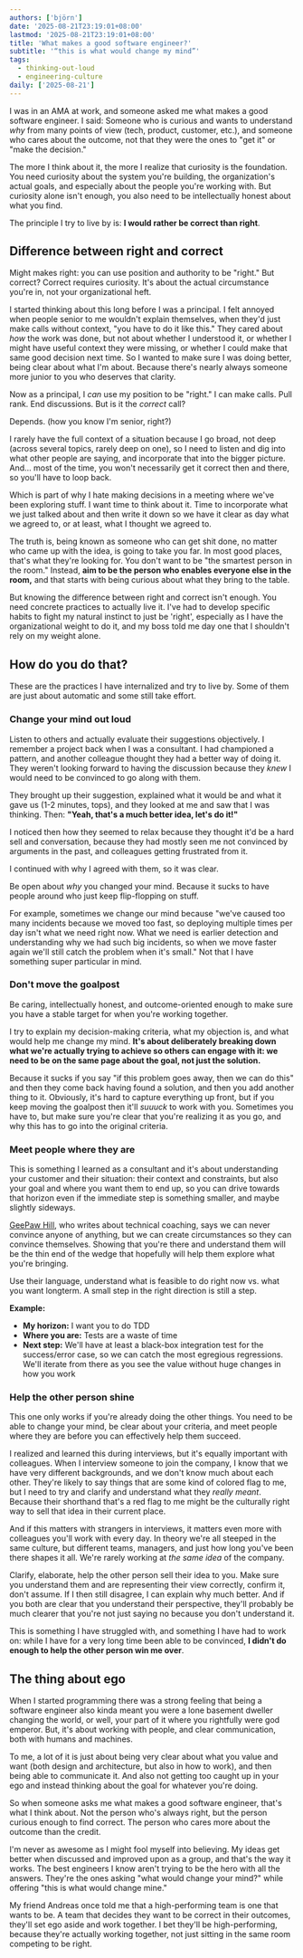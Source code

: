 ```yaml
---
authors: ['björn']
date: '2025-08-21T23:19:01+08:00'
lastmod: '2025-08-21T23:19:01+08:00'
title: 'What makes a good software engineer?'
subtitle: '“this is what would change my mind”'
tags:
  - thinking-out-loud
  - engineering-culture
daily: ['2025-08-21']
---
```


I was in an AMA at work, and someone asked me what makes a good software engineer. I said: Someone who is curious and wants to understand _why_ from many points of view (tech, product, customer, etc.), and someone who cares about the outcome, not that they were the ones to "get it" or "make the decision."

The more I think about it, the more I realize that curiosity is the foundation. You need curiosity about the system you're building, the organization's actual goals, and especially about the people you're working with. But curiosity alone isn't enough, you also need to be intellectually honest about what you find.

The principle I try to live by is: **I would rather be correct than right**.
<!--more-->

## Difference between right and correct

Might makes right: you can use position and authority to be "right." But correct? Correct requires curiosity. It's about the actual circumstance you're in, not your organizational heft.

I started thinking about this long before I was a principal. I felt annoyed when people senior to me wouldn't explain themselves, when they'd just make calls without context, "you have to do it like this." They cared about _how_ the work was done, but not about whether I understood it, or whether I might have useful context they were missing, or whether I could make that same good decision next time. So I wanted to make sure I was doing better, being clear about what I'm about. Because there's nearly always someone more junior to you who deserves that clarity.

Now as a principal, I _can_ use my position to be "right." I can make calls. Pull rank. End discussions. But is it the _correct_ call?

Depends. (how you know I'm senior, right?)

I rarely have the full context of a situation because I go broad, not deep (across several topics, rarely deep on one), so I need to listen and dig into what other people are saying, and incorporate that into the bigger picture. And… most of the time, you won't necessarily get it correct then and there, so you'll have to loop back.

Which is part of why I hate making decisions in a meeting where we've been exploring stuff. I want time to think about it. Time to incorporate what we just talked about and then write it down so we have it clear as day what we agreed to, or at least, what I thought we agreed to.

The truth is, being known as someone who can get shit done, no matter who came up with the idea, is going to take you far. In most good places, that's what they're looking for. You don't want to be "the smartest person in the room." Instead, **aim to be the person who enables everyone else in the room,** and that starts with being curious about what they bring to the table.

But knowing the difference between right and correct isn't enough. You need concrete practices to actually live it. I've had to develop specific habits to fight my natural instinct to just be 'right', especially as I have the organizational weight to do it, and my boss told me day one that I shouldn't rely on my weight alone.

## How do you do that?

These are the practices I have internalized and try to live by. Some of them are just about automatic and some still take effort.

### Change your mind out loud

Listen to others and actually evaluate their suggestions objectively. I remember a project back when I was a consultant. I had championed a pattern, and another colleague thought they had a better way of doing it. They weren't looking forward to having the discussion because they _knew_ I would need to be convinced to go along with them.

They brought up their suggestion, explained what it would be and what it gave us (1-2 minutes, tops), and they looked at me and saw that I was thinking. Then: **"Yeah, that's a much better idea, let's do it!"**

I noticed then how they seemed to relax because they thought it'd be a hard sell and conversation, because they had mostly seen me not convinced by arguments in the past, and colleagues getting frustrated from it.

I continued with why I agreed with them, so it was clear. 

Be open about _why_ you changed your mind. Because it sucks to have people around who just keep flip-flopping on stuff. 

For example, sometimes we change our mind because "we've caused too many incidents because we moved too fast, so deploying multiple times per day isn't what we need right now. What we need is earlier detection and understanding why we had such big incidents, so when we move faster again we'll still catch the problem when it's small." Not that I have something super particular in mind.

### Don't move the goalpost

Be caring, intellectually honest, and outcome-oriented enough to make sure you have a stable target for when you're working together.

I try to explain my decision-making criteria, what my objection is, and what would help me change my mind. **It's about deliberately breaking down what we're actually trying to achieve so others can engage with it: we need to be on the same page about the goal, not just the solution.**

Because it sucks if you say "if this problem goes away, then we can do this" and then they come back having found a solution, and then you add another thing to it. Obviously, it's hard to capture everything up front, but if you keep moving the goalpost then it'll *suuuck* to work with you. Sometimes you have to, but make sure you're clear that you're realizing it as you go, and why this has to go into the original criteria.

### Meet people where they are

This is something I learned as a consultant and it's about understanding your customer and their situation: their context and constraints, but also your goal and where you want them to end up, so you can drive towards that horizon even if the immediate step is something smaller, and maybe slightly sideways.

[GeePaw Hill](https://www.geepawhill.org/), who writes about technical coaching, says we can never convince anyone of anything, but we can create circumstances so they can convince themselves. Showing that you're there and understand them will be the thin end of the wedge that hopefully will help them explore what you're bringing.

Use their language, understand what is feasible to do right now vs. what you want longterm. A small step in the right direction is still a step.

**Example:**
- **My horizon:** I want you to do TDD
- **Where you are:** Tests are a waste of time
- **Next step:** We'll have at least a black-box integration test for the success/error case, so we can catch the most egregious regressions. We'll iterate from there as you see the value without huge changes in how you work

### Help the other person shine

This one only works if you're already doing the other things. You need to be able to change your mind, be clear about your criteria, and meet people where they are before you can effectively help them succeed.

I realized and learned this during interviews, but it's equally important with colleagues. When I interview someone to join the company, I know that we have very different backgrounds, and we don't know much about each other. They're likely to say things that are some kind of colored flag to me, but I need to try and clarify and understand what they _really meant_. Because their shorthand that's a red flag to me might be the culturally right way to sell that idea in their current place.

And if this matters with strangers in interviews, it matters even more with colleagues you'll work with every day. In theory we're all steeped in the same culture, but different teams, managers, and just how long you've been there shapes it all. We're rarely working at _the same idea_ of the company.

Clarify, elaborate, help the other person sell their idea to you. Make sure you understand them and are representing their view correctly, confirm it, don't assume. If I then still disagree, I can explain why much better. And if you both are clear that you understand their perspective, they'll probably be much clearer that you're not just saying no because you don't understand it.

This is something I have struggled with, and something I have had to work on: while I have for a very long time been able to be convinced, **I didn't do enough to help the other person win me over**.

## The thing about ego

When I started programming there was a strong feeling that being a software engineer also kinda meant you were a lone basement dweller changing the world, or well, your part of it where you rightfully were god emperor. But, it's about working with people, and clear communication, both with humans and machines.

To me, a lot of it is just about being very clear about what you value and want (both design and architecture, but also in how to work), and then being able to communicate it. And also not getting too caught up in your ego and instead thinking about the goal for whatever you're doing.

So when someone asks me what makes a good software engineer, that's what I think about. Not the person who's always right, but the person curious enough to find correct. The person who cares more about the outcome than the credit.

I'm never as awesome as I might fool myself into believing. My ideas get better when discussed and improved upon as a group, and that's the way it works. The best engineers I know aren't trying to be the hero with all the answers. They're the ones asking "what would change your mind?" while offering "this is what would change mine."

My friend Andreas once told me that a high-performing team is one that wants to be. A team that decides they want to be correct in their outcomes, they'll set ego aside and work together. I bet they'll be high-performing, because they're actually working together, not just sitting in the same room competing to be right.
